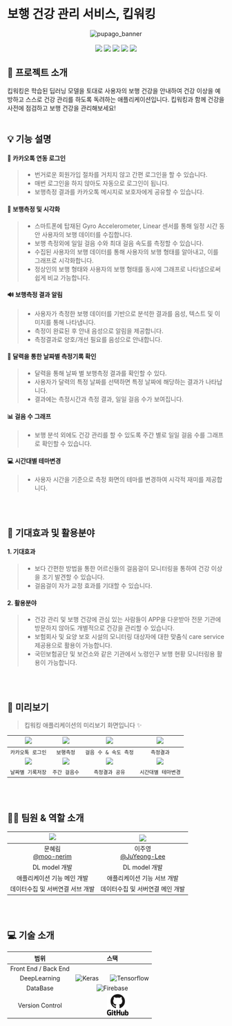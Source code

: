 # 보행 건강 관리 서비스, 킵워킹

<div align="center">

![pupago_banner](https://user-images.githubusercontent.com/59702552/137264487-e17524f9-6ce7-4c2e-9af4-8aacb91666b5.png)
<br></br>
<img src="https://img.shields.io/badge/Android-3DDC84?style=for-the-badge&logo=Android&logoColor=white">
<img src="https://img.shields.io/badge/Firebase-FFCA28?style=for-the-badge&logo=Firebase&logoColor=white">
<img src="https://img.shields.io/badge/Tensorflow-FF6F00?style=for-the-badge&logo=Tensorflow&logoColor=white">
<img src="https://img.shields.io/badge/Keras-D00000?style=for-the-badge&logo=Keras&logoColor=white">
<img src="https://img.shields.io/badge/Java-007396?style=for-the-badge&logo=Java&logoColor=white">

<!-- [![GitHub Open Issues](https://img.shields.io/github/issues-raw/JuYeong-Lee/Gait-Health-Prediction-AndroidPhone?color=green)](https://github.com/JuYeong-Lee/Gait-Health-Prediction-AndroidPhone/issues)
[![GitHub Closed Issues](https://img.shields.io/github/issues-closed-raw/JuYeong-Lee/Gait-Health-Prediction-AndroidPhone?color=red)](https://github.com/JuYeong-Lee/Gait-Health-Prediction-AndroidPhone/issues)
[![GitHub Open PR](https://img.shields.io/github/issues-pr-raw/boostcamp-2020/JuYeong-Lee/Gait-Health-Prediction-AndroidPhone?color=green)](https://github.com/JuYeong-Lee/Gait-Health-Prediction-AndroidPhone/issues)
[![GitHub Closed PR](https://img.shields.io/github/issues-pr-closed-raw/boostcamp-2020/JuYeong-Lee/Gait-Health-Prediction-AndroidPhone?color=red)](https://github.com/JuYeong-Lee/Gait-Health-Prediction-AndroidPhone/issues) -->

</div align="center">


## 📢 프로젝트 소개

킵워킹은 학습된 딥러닝 모델을 토대로 사용자의 보행 건강을 안내하여 건강 이상을 예방하고 스스로 건강 관리를 하도록 독려하는 애플리케이션입니다.
킵워킹과 함께 건강을 사전에 점검하고 보행 건강을 관리해보세요!
<br></br>

## 💡 기능 설명
#### 📡 카카오톡 연동 로그인
> - 번거로운 회원가입 절차를 거치지 않고 간편 로그인을 할 수 있습니다.
> - 매번 로그인을 하지 않아도 자동으로 로그인이 됩니다.
> - 보행측정 결과를 카카오톡 메시지로 보호자에게 공유할 수 있습니다.
#### 👟 보행측정 및 시각화
> - 스마트폰에 탑재된 Gyro Accelerometer, Linear 센서를 통해 일정 시간 동안 사용자의 보행 데이터를 수집합니다.
> - 보행 측정외에 일일 걸음 수와 최대 걸음 속도를 측정할 수 있습니다. 
> - 수집된 사용자의 보행 데이터를 통해 사용자의 보행 형태를 알아내고, 이를 그래프로 시각화합니다.
> - 정상인의 보행 형태와 사용자의 보행 형태를 동시에 그래프로 나타냄으로써 쉽게 비교 가능합니다.
#### 🔊 보행측정 결과 알림
> - 사용자가 측정한 보행 데이터를 기반으로 분석한 결과를 음성, 텍스트 및 이미지를 통해 나타냅니다.
> - 측정이 완료된 후 안내 음성으로 알림을 제공합니다.
> - 측정결과로 양호/개선 필요를 음성으로 안내합니다. 
#### 📆 달력을 통한 날짜별 측정기록 확인
> - 달력을 통해 날짜 별 보행측정 결과를 확인할 수 있다.
> - 사용자가 달력의 특정 날짜를 선택하면 특정 날짜에 해당하는 결과가 나타납니다. 
> - 결과에는 측정시간과 측정 결과, 일일 걸음 수가 보여집니다.
#### 📊 걸음 수 그래프 
> - 보행 분석 외에도 건강 관리를 할 수 있도록 주간 별로 일일 걸음 수를 그래프로 확인할 수 있습니다.
#### 💻 시간대별 테마변경
> - 사용자 시간을 기준으로 측정 화면의 테마를 변경하여 시각적 재미를 제공합니다.

<br></br>

## 🎈 기대효과 및 활용분야
#### 1. 기대효과
> - 보다 간편한 방법을 통한 어르신들의 걸음걸이 모니터링을 통하여 건강 이상을 조기 발견할 수 있습니다.
> - 걸음걸이 자가 교정 효과를 기대할 수 있습니다.
#### 2. 활용분야
> - 건강 관리 및 보행 건강에 관심 있는 사람들이 APP을 다운받아 전문 기관에 방문하지 않아도 개별적으로 건강을 관리할 수 있습니다.
> - 보험회사 및 요양 보호 시설의 모니터링 대상자에 대한 맞춤식 care service 제공용으로 활용이 가능합니다.
> - 국민보험공단 및 보건소와 같은 기관에서 노령인구 보행 현황 모니터링용 활용이 가능합니다.

<br></br>

## 📱 미리보기
> 킵워킹 애플리케이션의 미리보기 화면입니다 ✨

| <img src="https://user-images.githubusercontent.com/59702552/137313884-98750736-5208-4a45-b1c7-5e41077bd794.gif" width="400px"> | <img src="https://user-images.githubusercontent.com/59702552/137319254-eca8438a-4a08-4395-b02f-9ac93e4d209c.gif" width="400px"> | <img src="https://user-images.githubusercontent.com/59702552/137323550-8eabfe92-2ced-4896-a648-d26cb6d6bae2.gif" width="400px"> | <img src="https://user-images.githubusercontent.com/59702552/137318665-aff2ac70-a8c7-45ba-9df0-f09dbbc94681.gif" width="400px"> |
| :----------------------------------------------------------: | :----------------------------------------------------------: | :----------------------------------------------------------: | :----------------------------------------------------------: |
|                           `카카오톡 로그인`                           |                             `보행측정`                             |                        `걸음 수 & 속도 측정`                         |                             `측정결과`                             |
| <img src="https://user-images.githubusercontent.com/59702552/137320290-d35d20ec-7baf-43dd-b12d-283c84fe2783.gif" width="400px"> | <img src = "https://user-images.githubusercontent.com/59702552/137334339-ee11bf0a-34a8-4ef6-bb8a-a7e4a833e5c8.gif" width="400px"> | <img src = "https://user-images.githubusercontent.com/59702552/137333800-983e2fd6-97df-454f-8e05-1266de47310c.gif" width="400px"> | <img src = "https://user-images.githubusercontent.com/59702552/137311510-0e5c4a29-26c9-44e7-a6be-f3f46930bb05.gif" width="400px"> |
|                          `날짜별 기록저장`                           |                           `주간 걸음수`                          |                           `측정결과 공유`                           |                           `시간대별 테마변경`                           |

<br></br>

## 👩👧 팀원 & 역할 소개

|<div align = "center"><img src="https://avatars.githubusercontent.com/u/59702552?v=4" width = 150></div>|<div align = "center"><img align = "center" src="https://avatars.githubusercontent.com/u/67141218?v=4" width=150></div>|
| :--------: | :--------: |
| 문혜림 <br>[@moo-nerim](https://github.com/moo-nerim)| 이주영 <br>[@JuYeong-Lee](https://github.com/JuYeong-Lee)|
|DL model 개발|DL model 개발|
|애플리케이션 기능 메인 개발|애플리케이션 기능 서브 개발|
|데이터수집 및 서버연결 서브 개발|데이터수집 및 서버연결 메인 개발|

<br></br>

## 💻 기술 소개

| 범위 | 스택 |
|:---:|:---:|
| Front End / Back End | <img src="https://w.namu.la/s/95f3898eb4996f6ba5a3930b212b295da56e062e9427da87331a510d3d868bd81f24d10d242ca0d93f4ad94053b9321549cb4590ea815a8d39ba92cde1a7da44319a89455283cfb451f0f8523d0ac072d724c4a22347e5eae4bdb5e0eac147b4" alt="" height="80"/> &nbsp;&nbsp;&nbsp;&nbsp;&nbsp; <img src="https://www.gstatic.com/devrel-devsite/prod/v7d29b723aef4d149fe98fb5331f45df163ead31f4cb33149234e59d978e54b1e/android/images/lockup.svg" alt="" height="50"/> &nbsp;&nbsp;&nbsp;&nbsp;&nbsp; <img src="https://upload.wikimedia.org/wikipedia/commons/thumb/6/68/XML.svg/450px-XML.svg.png" alt="" height="100"/>|
| DeepLearning | <img src="https://keras.io/img/logo.png" alt="Keras" height="50"/> &nbsp;&nbsp;&nbsp;&nbsp;&nbsp; <img src="https://www.gstatic.com/devrel-devsite/prod/v7d29b723aef4d149fe98fb5331f45df163ead31f4cb33149234e59d978e54b1e/tensorflow/images/lockup.svg" alt="Tensorflow" height="50"/> |
| DataBase | <img src="https://www.gstatic.com/devrel-devsite/prod/v7d29b723aef4d149fe98fb5331f45df163ead31f4cb33149234e59d978e54b1e/firebase/images/lockup.png" alt="Firebase" height="50"/>
| Version Control | <img src="https://about.gitlab.com/images/icons/logos/slp-logo.svg" alt="" height="50"/> &nbsp;&nbsp;&nbsp;&nbsp;&nbsp; <img src="https://raw.githubusercontent.com/devicons/devicon/master/icons/github/github-original-wordmark.svg" alt="" height="50"/> |

<br></br>

